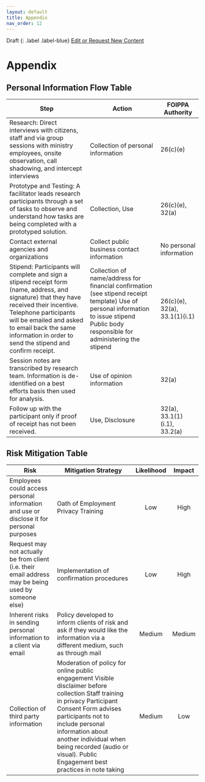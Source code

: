 ```yaml
---
layout: default
title: Appendix
nav_order: 12
---
```


Draft
{: .label .label-blue}
[Edit or Request New Content](https://github.com/bcgov/design-research-guide/issues/new/choose)

# Appendix

## Personal Information Flow Table

| Step | Action | FOIPPA Authority |
|---------------------------------------------------------------------------------------------------------------------------------------------------------------------------------------------------------------------------------------------------------------------------------------|-----------------------------------------------------------------------------------------------------------------------------------------------------------------------------------------|-----------------------------|
| Research: Direct interviews with citizens, staff and via group sessions with ministry employees, onsite observation, call shadowing, and intercept interviews  | Collection of personal information | 26(c)(e) |
| Prototype and Testing: A facilitator leads research participants through a set of tasks to observe and understand how tasks are being completed with a prototyped solution. | Collection, Use | 26(c)(e), 32(a) |
| Contact external agencies and organizations | Collect public business contact information | No personal information |
| Stipend: Participants will complete and sign a stipend receipt form (name, address, and signature) that they have received their incentive. Telephone participants will be emailed and asked to email back the same information in order to send the stipend and confirm receipt. | Collection of name/address for financial confirmation (see stipend receipt template) Use of personal information to issue stipend Public body responsible for administering the stipend | 26(c)(e), 32(a), 33.1(1)(i.1) |
| Session notes are transcribed by research team. Information is de-identified on a best efforts basis then used for analysis. | Use of opinion information | 32(a) |
| Follow up with the participant only if proof of receipt has not been received. | Use, Disclosure | 32(a), 33.1(1)(i.1), 33.2(a) |

## Risk Mitigation Table

| Risk | Mitigation Strategy | Likelihood | Impact |
|------------------------------------------------------------------------------------------------------|---------------------------------------------------------------------------------------------------------------------------------------------------------------------------------------------------------------------------------------------------------------------------------------------------------------------|:----------:|:------:|
| Employees could access personal information and use or disclose it for personal purposes | Oath of Employment Privacy Training | Low | High |
| Request may not actually be from client (i.e. their email address may be being used by someone else) | Implementation of confirmation procedures | Low | High |
| Inherent risks in sending personal information to a client via email | Policy developed to inform clients of risk and ask if they would like the information via a different medium, such as through mail | Medium | Medium |
| Collection of third party information | Moderation of policy for online public engagement Visible disclaimer before collection Staff training in privacy Participant Consent Form advises participants not to include personal information about another individual when being recorded (audio or visual).  Public Engagement best practices in note taking | Medium | Low |
